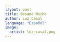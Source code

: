 ```yaml
---
layout: post
title: Besame Mucho
author: Luz Casal
language: "Español"
image:
  artist: luz-casal.png
---
```

